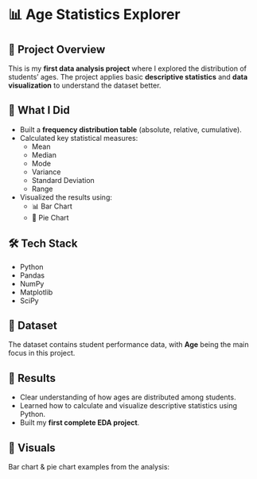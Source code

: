 # 📊 Age Statistics Explorer

## 📌 Project Overview
This is my **first data analysis project** where I explored the distribution of students’ ages.
The project applies basic **descriptive statistics** and **data visualization** to understand the dataset better.

## 🔎 What I Did
- Built a **frequency distribution table** (absolute, relative, cumulative).
- Calculated key statistical measures:
  - Mean
  - Median
  - Mode
  - Variance
  - Standard Deviation
  - Range
- Visualized the results using:
  - 📊 Bar Chart
  - 🥧 Pie Chart

## 🛠️ Tech Stack
- Python
- Pandas
- NumPy
- Matplotlib
- SciPy

## 📂 Dataset
The dataset contains student performance data, with **Age** being the main focus in this project.

## 🚀 Results
- Clear understanding of how ages are distributed among students.
- Learned how to calculate and visualize descriptive statistics using Python.
- Built my **first complete EDA project**.

## 📸 Visuals
Bar chart & pie chart examples from the analysis:
